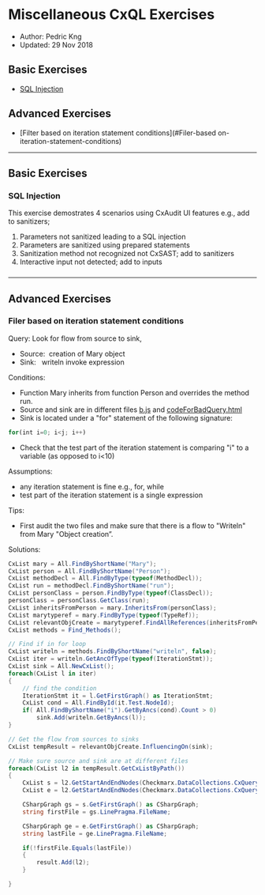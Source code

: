 # Miscellaneous CxQL Exercises
* Author:   Pedric Kng  
* Updated:  29 Nov 2018

## Basic Exercises
* [SQL Injection](#SQL-Injection)

## Advanced Exercises
* [Filter based on iteration statement conditions](#Filer-based on-iteration-statement-conditions)

***
## Basic Exercises
### SQL Injection
This exercise demostrates 4 scenarios using CxAudit UI features e.g., add to sanitizers;
1. Parameters not sanitized leading to a SQL injection
2. Parameters are sanitized using prepared statements
3. Sanitization method not recognized not CxSAST; add to sanitizers
4. Interactive input not detected; add to inputs

###

***
## Advanced Exercises
### Filer based on iteration statement conditions
Query: Look for flow from source to sink,
- Source:  creation of Mary object
- Sink:   writeln invoke expression

Conditions:
- Function Mary inherits from function Person and overrides the method run.
- Source and sink are in different files [b.js](mary/b.js) and [codeForBadQuery.html](mary/codeForBadQuery.html)
- Sink is located under a "for" statement of the following signature:
```js
for(int i=0; i<j; i++)
```
- Check that the test part of the iteration statement is comparing "i" to a variable (as opposed to i<10)

Assumptions:
- any iteration statement is fine e.g., for, while
- test part of the iteration statement is a single expression

Tips:
- First audit the two files and make sure that there is a flow to "Writeln" from Mary "Object creation”.

Solutions:
```csharp
CxList mary = All.FindByShortName("Mary");
CxList person = All.FindByShortName("Person");
CxList methodDecl = All.FindByType(typeof(MethodDecl));
CxList run = methodDecl.FindByShortName("run");
CxList personClass = person.FindByType(typeof(ClassDecl));
personClass = personClass.GetClass(run);
CxList inheritsFromPerson = mary.InheritsFrom(personClass);
CxList marytyperef = mary.FindByType(typeof(TypeRef));
CxList relevantObjCreate = marytyperef.FindAllReferences(inheritsFromPerson).GetAncOfType(typeof(ObjectCreateExpr));
CxList methods = Find_Methods();

// Find if in for loop
CxList writeln = methods.FindByShortName("writeln", false);
CxList iter = writeln.GetAncOfType(typeof(IterationStmt));
CxList sink = All.NewCxList();
foreach(CxList l in iter)
{
	// find the condition
	IterationStmt it = l.GetFirstGraph() as IterationStmt;
	CxList cond = All.FindById(it.Test.NodeId);
	if( All.FindByShortName("i").GetByAncs(cond).Count > 0)
		sink.Add(writeln.GetByAncs(l));
}

// Get the flow from sources to sinks
CxList tempResult = relevantObjCreate.InfluencingOn(sink);

// Make sure source and sink are at different files
foreach(CxList l2 in tempResult.GetCxListByPath())
{
	CxList s = l2.GetStartAndEndNodes(Checkmarx.DataCollections.CxQueryProvidersInterface.CxList.GetStartEndNodesType.StartNodesOnly);
	CxList e = l2.GetStartAndEndNodes(Checkmarx.DataCollections.CxQueryProvidersInterface.CxList.GetStartEndNodesType.EndNodesOnly);

	CSharpGraph gs = s.GetFirstGraph() as CSharpGraph;
	string firstFile = gs.LinePragma.FileName;

	CSharpGraph ge = e.GetFirstGraph() as CSharpGraph;
	string lastFile = ge.LinePragma.FileName;

	if(!firstFile.Equals(lastFile))
	{
		result.Add(l2);
	}

}
```
